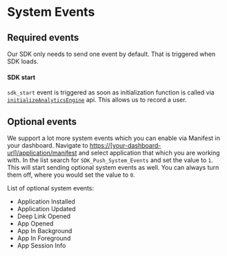 # System Events

## Required events
Our SDK only needs to send one event by default. That is triggered when SDK loads.

#### SDK start
`sdk_start` event is triggered as soon as initialization function is called via [`initializeAnalyticsEngine`](/api.md#init) api. This allows us to record a user.


## Optional events
We support a lot more system events which you can enable via Manifest in your dashboard. Navigate to [https://[your-dashboard-url]/application/manifest]() and select application that which you are working with. In the list search for `SDK_Push_System_Events` and set the value to `1`. This will start sending optional system events as well. You can always turn them off, where you would set the value to `0`.

List of optional system events:
- Application Installed
- Application Updated
- Deep Link Opened
- App Opened
- App In Background
- App In Foreground
- App Session Info